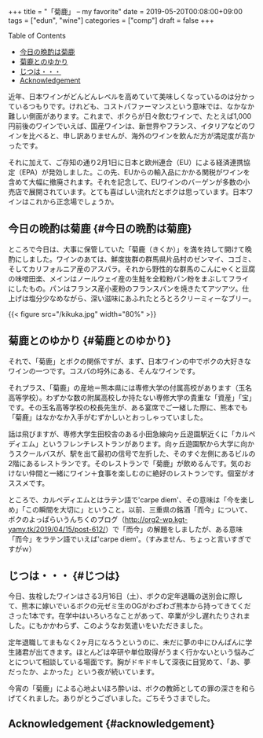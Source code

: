 +++
title = "「菊鹿」 – my favorite"
date = 2019-05-20T00:08:00+09:00
tags = ["edun", "wine"]
categories = ["comp"]
draft = false
+++

<div class="ox-hugo-toc toc">
<div></div>

<div class="heading">Table of Contents</div>

- [今日の晩酌は菊鹿](#今日の晩酌は菊鹿)
- [菊鹿とのゆかり](#菊鹿とのゆかり)
- [じつは・・・](#じつは)
- [Acknowledgement](#acknowledgement)

</div>
<!--endtoc-->

近年、日本ワインがどんどんレベルを高めていて美味しくなっているのは分かっているつもりです。けれども、コストパファーマンスという意味では、なかなか難しい側面があります。これまで、ボクらが日々飲むワインで、たとえば1,000円前後のワインでいえば、国産ワインは、新世界やフランス、イタリアなどのワインを比べると、申し訳ありませんが、海外のワインを飲んだ方が満足度が高かったです。

それに加えて、ご存知の通り2月1日に日本と欧州連合（EU）による経済連携協定（EPA）が発効しました。この先、EUからの輸入品にかかる関税がワインを含めて大幅に撤廃されます。それを記念して、EUワインのバーゲンが多数の小売店で展開されています。とても喜ばしい流れだとボクは思っています。日本ワインはこれから正念場でしょうか。


## 今日の晩酌は菊鹿 {#今日の晩酌は菊鹿}

ところで今日は、大事に保管していた「菊鹿（きくか）」を満を持して開けて晩酌にしました。ワインのあては、鮮度抜群の群馬県片品村のゼンマイ、コゴミ、そしてカリフォルニア産のアスパラ。それから野性的な群馬のこんにゃくと豆腐の味噌田楽、メインはノールウェイ産の生鮭を全粒粉パン粉をまぶしてフライにしたもの。パンはフランス産小麦粉のフランスパンを焼きたてアツアツ。仕上げは塩分少なめながら、深い滋味にあふれたとろとろクリーミィーなブリー。

<a id="org64e6928"></a>

{{< figure src="/kikuka.jpg" width="80%" >}}


## 菊鹿とのゆかり {#菊鹿とのゆかり}

それで、「菊鹿」とボクの関係ですが、まず、日本ワインの中でボクの大好きなワインの一つです。コスパの埒外にある、そんなワインです。

それプラス、「菊鹿」の産地＝熊本県には専修大学の付属高校があります（玉名高等学校）。わずかな数の附属高校しか持たない専修大学の貴重な「資産」「宝」です。その玉名高等学校の校長先生が、ある宴席でご一緒した際に、熊本でも「菊鹿」はなかなか入手がむずかしいとおっしゃっていました。

話は飛びますが、専修大学生田校舎のある小田急線向ヶ丘遊園駅近くに「カルペディエム」というフレンチレストランがあります。向ヶ丘遊園駅から大学に向かうスクールバスが、駅を出て最初の信号で左折した、そのすぐ左側にあるビルの2階にあるレストランです。そのレストランで「菊鹿」が飲めるんです。気のおけない仲間と一緒にワイン＋食事を楽しむのに絶好のレストランです。個室がオススメです。

ところで、カルペディエムとはラテン語で'carpe diem'、その意味は「今を楽しめ」「この瞬間を大切に」ということ。以前、三重県の銘酒「而今」について、ボクのよっぱらいうんちくのブログ（<http://org2-wp.kgt-yamy.tk/2019/04/15/post-612/>）で「而今」の解題をしましたが、ある意味「而今」をラテン語でいえば'carpe diem'。（すみません、ちょっと言いすぎですがｗ）


## じつは・・・ {#じつは}

今日、抜栓したワインはさる3月16日（土）、ボクの定年退職の送別会に際して、熊本に嫁いでいるボクの元ゼミ生のOGがわざわざ熊本から持ってきてくださった1本です。在学中はいろいろなことがあって、卒業が少し遅れたりされました。にもかかわらず、このようなお気遣いをいただきました。

定年退職してまもなく2ヶ月になろうというのに、未だに夢の中にひんぱんに学生諸君が出てきます。ほとんどは卒研や単位取得がうまく行かないという悩みごとについて相談している場面です。胸がドキドキして深夜に目覚めて、「あ、夢だったか、よかった」という夜が続いています。

今宵の「菊鹿」による心地よいほろ酔いは、ボクの教師としての罪の深さを和らげてくれました。ありがとうございました。ごちそうさまでした。


## Acknowledgement {#acknowledgement}